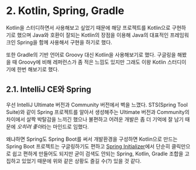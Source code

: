 # 2. Kotlin, Spring, Gradle

Kotlin을 스터디하면서 사용해보고 싶었기 때문에 해당 프로젝트를 Kotlin으로 구현하기로 했으며 Java와 호환이 잘되는 Kotlin의 장점을 이용해 Java의 대표적인 프레임워크인 Spring을 함께 사용해서 구현을 하기로 했다.

또한 Gradle의 기반 언어로 Groovy 대신 Kotlin을 사용해보기로 했다. 구글링을 해봤을 때 Groovy에 비해 레퍼런스가 좀 적은 느낌도 있지만 그래도 이왕 Kotlin 스터디이기에 한번 해보기로 했다.

## 2.1. IntelliJ CE와 Spring

우선 IntelliJ Ultimate 버전과 Community 버전에서 벽을 느꼈다. STS(Spring Tool Suite)와 같이 Spring 프로젝트를 알아서 생성해주는 Ultimate 버전과 Community의 차이에서 살짝 박탈감을 느끼긴 했으나 불편하고 어려운 개발은 좀 더 기억에 잘 남기 때문에 *오히려 좋아*라는 마인드로 임했다.

왜냐하면 Spring도 Spring Boot를 써서 개발환경을 구성하면 Kotlin으로 만드는 Spring Boot 프로젝트는 구글링하기도 편하고 [Spring Initializer](https://start.spring.io/)에서 단순히 클릭만으로 쉽고 편하게 만들어도 되지만 굳이 검색도 안되는 Spring, Kotlin, Gradle 조합을 고집하고 있었기 때문에 위와 같은 상황도 즐길 수(?) 있을 것 같다.

